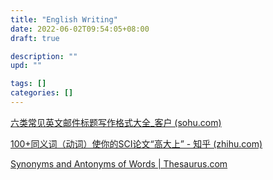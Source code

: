 ```yaml
---
title: "English Writing"
date: 2022-06-02T09:54:05+08:00
draft: true

description: ""
upd: ""

tags: []
categories: []
---
```


<!--more-->

[六类常见英文邮件标题写作格式大全_客户 (sohu.com)](https://www.sohu.com/a/454146018_490529)

[100+同义词（动词）使你的SCI论文“高大上” - 知乎 (zhihu.com)](https://zhuanlan.zhihu.com/p/90779821)

[Synonyms and Antonyms of Words | Thesaurus.com](https://www.thesaurus.com/)
